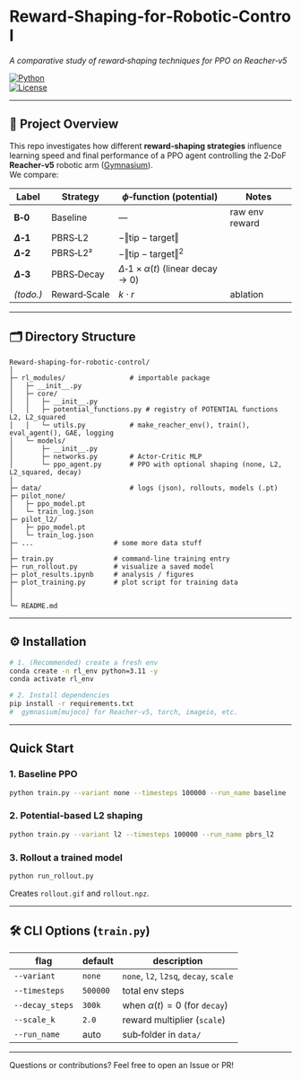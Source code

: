 # Reward‑Shaping‑for‑Robotic‑Control  
*A comparative study of reward‑shaping techniques for PPO on Reacher‑v5*

[![Python](https://img.shields.io/badge/python-3.10%2B-blue.svg)](https://www.python.org/)  
[![License](https://img.shields.io/badge/license-MIT-green.svg)](LICENSE)

---

## 🚀 Project Overview
This repo investigates how different **reward‑shaping strategies** influence learning speed and final performance of a PPO agent controlling the 2‑DoF **Reacher‑v5** robotic arm ([Gymnasium](https://gymnasium.farama.org/environments/mujoco/reacher/)).  
We compare:

| Label | Strategy | $\phi$‑function (potential) | Notes |
|-------|----------|------------------------|-------|
| **B‑0** | Baseline | — | raw env reward |
| **$\Delta‑1$** | PBRS‑L2 | $-‖\text{tip}−\text{target}‖$ |
| **$\Delta‑2$** | PBRS‑L2² | $-‖\text{tip}−\text{target}‖^{2}$ |
| **$\Delta‑3$** | PBRS‑Decay | $\Delta‑1 × \alpha(t)$ (linear decay $\rightarrow$ 0) |
| *(todo.)* | Reward‑Scale | $k \cdot r$ | ablation |

---

## 🗂️ Directory Structure
```
Reward-shaping-for-robotic-control/
│
├─ rl_modules/                # importable package
│   ├─ __init__.py
│   ├─ core/
│   │   ├─ __init__.py
│   │   ├─ potential_functions.py # registry of POTENTIAL functions L2, L2_squared
│   │   └─ utils.py           # make_reacher_env(), train(), eval_agent(), GAE, logging
│   └─ models/
│       ├─ __init__.py
│       ├─ networks.py        # Actor‑Critic MLP
│       └─ ppo_agent.py       # PPO with optional shaping (none, L2, L2_squared, decay)
│
├─ data/                      # logs (json), rollouts, models (.pt)
├─ pilot_none/
│   ├─ ppo_model.pt
│   └─ train_log.json
├─ pilot_l2/
│   ├─ ppo_model.pt
│   └─ train_log.json
├─ ...                    # some more data stuff
│
├─ train.py               # command‑line training entry
├─ run_rollout.py         # visualize a saved model
├─ plot_results.ipynb     # analysis / figures
├─ plot_training.py       # plot script for training data
│
│
└─ README.md
```

---

## ⚙️ Installation

```bash
# 1. (Recommended) create a fresh env
conda create -n rl_env python=3.11 -y
conda activate rl_env

# 2. Install dependencies
pip install -r requirements.txt
#  gymnasium[mujoco] for Reacher‑v5, torch, imageio, etc.
```

---

## Quick Start

### 1. Baseline PPO
```bash
python train.py --variant none --timesteps 100000 --run_name baseline
```

### 2. Potential‑based L2 shaping
```bash
python train.py --variant l2 --timesteps 100000 --run_name pbrs_l2
```

### 3. Rollout a trained model
```bash
python run_rollout.py
```
Creates `rollout.gif` and `rollout.npz`.

---

## 🛠️ CLI Options (`train.py`)
| flag | default | description |
|------|---------|-------------|
| `--variant` | `none` | `none`, `l2`, `l2sq`, `decay`, `scale` |
| `--timesteps` | `500000` | total env steps |
| `--decay_steps` | `300k` | when $\alpha(t)=0$ (for `decay`) |
| `--scale_k` | `2.0` | reward multiplier (`scale`) |
| `--run_name` | auto | sub‑folder in `data/` |

---


Questions or contributions? Feel free to open an Issue or PR!
